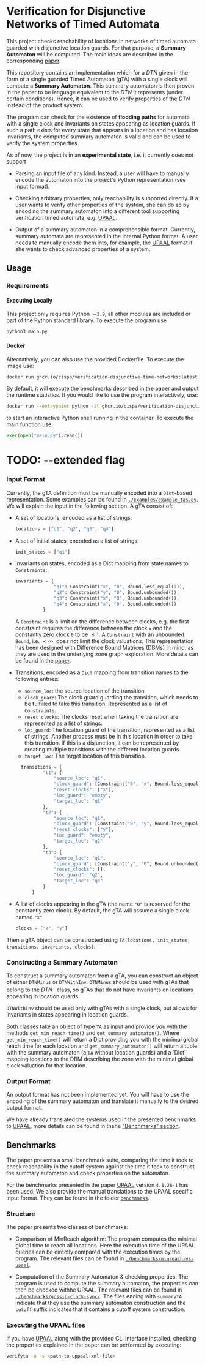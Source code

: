 # Verification for Disjunctive Networks of Timed Automata

This project checks reachability of locations in networks of
timed automata guarded with disjunctive location guards. For that purpose, a
**Summary Automaton** will be computed. The main ideas are described in the
corresponding [paper](http://arxiv.org/abs/2305.07295).

This repository contains an implementation which for a $DTN$ given in the form
of a single guarded Timed Automaton (gTA) with a single clock will compute a
**Summary Automaton**. This summary automaton is then proven in the paper to be
language equivalent to the $DTN$ it represents (under certain conditions).
Hence, it can be used to verify properties of the $DTN$ instead of the product
system.

The program can check for the existence of **flooding paths** for automata
with a single clock and invariants on states appearing as location guards. If
such a path exists for every state that appears in a location and has location
invariants, the computed summary automaton is valid and can be used to verify
the system properties.

As of now, the project is in an **experimental state**, i.e. it currently does
not support

- Parsing an input file of any kind. Instead, a user will have to manually
  encode the automaton into the project's Python representation (see
  [input format](#input-format)).

- Checking arbitrary properties, only reachability is supported directly. If a
  user wants to verify other properties of the system, she can do so by
  encoding the summary automaton into a different tool supporting verification
  timed automata, e.g. [UPAAL](https://uppaal.org/).

- Output of a summary automaton in a comprehensible format. Currently, summary
  automata are represented in the internal Python format. A user needs to
  manually encode them into, for example, the [UPAAL](https://uppaal.org/)
  format if she wants to check advanced properties of a system.

## Usage

### Requirements

#### Executing Locally

This project only requires Python `>=3.9`, all other modules are included or
part of the Python standard library. To execute the program use

```bash
python3 main.py
```

#### Docker

Alternatively, you can also use the provided Dockerfile. To execute the image
use:

```bash
docker run ghcr.io/cispa/verification-disjunctive-time-networks:latest
```

By default, it will execute the benchmarks described in the paper and output
the runtime statistics. If you would like to use the program
interactively, use:

```bash
docker run --entrypoint python -it ghcr.io/cispa/verification-disjunctive-time-networks:latest
```

to start an interactive Python shell running in the container. To execute the
main function use:

```python
exec(open("main.py").read())
```

# TODO: --extended flag

### Input Format

Currently, the gTA definition must be manually encoded into a
`Dict`-based representation. Some examples can be found in
[`./examples/example_tas.py`](./examples/example_tas.py). We will explain the
input in the following section. A gTA consist of:

- A set of locations, encoded as a list of strings:

  ```python
  locations = ["q1", "q2", "q3", "q4"]
  ```

- A set of initial states, encoded as a list of strings:

  ```python
  init_states = ["q1"]
  ```

- Invariants on states, encoded as a Dict mapping from state names to
  `Constraints`:

  ```python
  invariants = {
                "q1": Constraint("x", "0", Bound.less_equal(1)),
                "q2": Constraint("y", "0", Bound.unbounded()),
                "q3": Constraint("x", "0", Bound.unbounded()),
                "q4": Constraint("x", "0", Bound.unbounded())
            }
  ```

  A `Constraint` is a limit on the difference between clocks, e.g. the first
  constraint requires the difference between the clock `x` and the constantly
  zero clock `0` to be $\leq 1$. A `Constraint` with an unbounded `Bound`, i.e.
  $< \infty$, does not limit the clock valuations. This representation has been
  designed with Difference Bound Matrices (DBMs) in mind, as they are used in
  the underlying zone graph exploration. More details can be found in the
  [paper](http://arxiv.org/abs/2305.07295).

- Transitions, encoded as a `Dict` mapping from transition names to the
  following entries:

  - `source_loc`: the source location of the transition
  - `clock_guard`: The clock guard guarding the transition, which needs to be
    fulfilled to take this transition. Represented as a list of `Constraints`.
  - `reset_clocks`: The clocks reset when taking the transition are represented
    as a list of strings.
  - `loc_guard`: The location guard of the transition, represented as a list
    of strings. Another process must be in this location in order to take
    this transition. If this is a disjunction, it can be represented by creating
    multiple transitions with the different location guards.
  - `target_loc`: The target location of this transition.

  ```python
    transitions = {
            "t1": {
                "source_loc": "q1",
                "clock_guard": [Constraint("0", "x", Bound.less_equal(-1))],
                "reset_clocks": ["x"],
                "loc_guard": "empty",
                "target_loc": "q1"
            },
            "t2": {
                "source_loc": "q1",
                "clock_guard": [Constraint("0", "y", Bound.less_equal(-5))],
                "reset_clocks": ["y"],
                "loc_guard": "empty",
                "target_loc": "q2"
            },
            "t3": {
                "source_loc": "q1",
                "clock_guard": [Constraint("y", "0", Bound.unbounded())],
                "reset_clocks": [],
                "loc_guard": "q2",
                "target_loc": "q3"
            }
        }
  ```

- A list of clocks appearing in the gTA (the name `"0"` is reserved for the
  constantly zero clock). By default, the gTA will assume a single clock
  named `"x"`.

  ```python
  clocks = ["x", "y"]
  ```

Then a gTA object can be constructed using
`TA(locations, init_states, transitions, invariants, clocks)`.

### Constructing a Summary Automaton

To construct a summary automaton from a gTA, you can construct an object of
either `DTNMinus` or `DTNWithInv`. `DTNMinus` should be used with gTAs that
belong to the $DTN^-$ class, so gTAs that do not have invariants on locations
appearing in location guards.

`DTNWithInv` should be used only with gTAs with a single clock, but allows for
invariants in states appearing in location guards.

Both classes take an object of type `TA` as input and provide you with the
methods `get_min_reach_time()` and `get_summary_automaton()`. Where
`get_min_reach_time()` will return a Dict providing you with the minimal global
reach time for each location and `get_summary_automaton()` will return a tuple
with the summary automaton (a `TA` without location guards) and a `Dict`` mapping
locations to the DBM describing the zone with the minimal global clock valuation
for that location.

### Output Format

An output format has not been implemented yet. You will have to use the encoding
of the summary automaton and translate it manually to the desired output format.

We have already translated the systems used in the presented benchmarks to
[UPAAL](https://uppaal.org/), more details can be found in thehe 
["Benchmarks" section](#benchmarks).

## Benchmarks

The paper presents a small benchmark suite, comparing the time it took to check
reachability in the cutoff system against the time it took to construct the
summary automaton and check properties on the automaton.

For the benchmarks presented in the paper [UPAAL](https://uppaal.org/) version
`4.1.26-1` has been used. We also provide the manual translations to the
UPAAL specific input format. They can be found in the folder
[`benchmarks`](./benchmarks/).

### Structure

The paper presents two classes of benchmarks:

- Comparison of MinReach algorithm: The program computes the minimal global time
  to reach all locations. Here the execution time of the UPAAL queries
  can be directly compared with the execution times by the program. The relevant
  files can be found in
  [`./benchmarks/minreach-vs-upaal`](./benchmarks/minreach-vs-uppaal/).

- Computation of the Summary Automaton & checking properties: The program is
  used to compute the summary automaton, the properties can then be checked withhe 
  UPAAL. The relevant files can be found in
  [`./benchmarks/gossip-clock-sync/`](./benchmarks/gossip-clock-sync/). The files
  ending with `summaryTA` indicate that they use the summary automaton
  construction and the `cutoff` suffix indicates that it contains a cutoff
  system construction.

### Executing the UPAAL files

If you have [UPAAL](https://uppaal.org/) along with the provided CLI interface installed,
checking the properties explained in the paper can be performed by executing:

```bash
verifyta -u -s <path-to-uppaal-xml-file>
```
